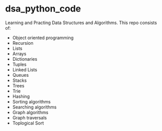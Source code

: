 # dsa_python_code
Learning and Practing Data Structures and Algorithms. 
This repo consists of:
- Object oriented programming
- Recursion
- Lists
- Arrays
- Dictionaries
- Tuples
- Linked Lists
- Queues
- Stacks
- Trees
- Trie
- Hashing
- Sorting algorithms
- Searching algorithms
- Graph algorithms
- Graph traversals
- Toplogical Sort

